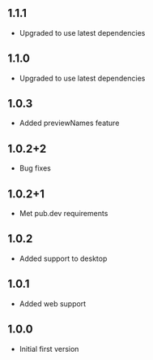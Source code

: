 ## 1.1.1

* Upgraded to use latest dependencies

## 1.1.0

* Upgraded to use latest dependencies

## 1.0.3

* Added previewNames feature

## 1.0.2+2

* Bug fixes

## 1.0.2+1

* Met pub.dev requirements

## 1.0.2

* Added support to desktop

## 1.0.1

* Added web support

## 1.0.0

* Initial first version